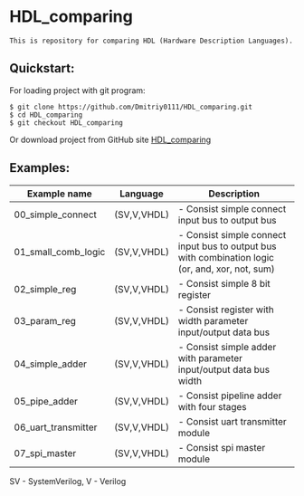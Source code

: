 # **HDL_comparing**
    This is repository for comparing HDL (Hardware Description Languages).

## Quickstart:
For loading project with git program:

    $ git clone https://github.com/Dmitriy0111/HDL_comparing.git 
    $ cd HDL_comparing 
    $ git checkout HDL_comparing

Or download project from GitHub site <a href="https://github.com/Dmitriy0111/HDL_comparing">HDL_comparing</a>

## Examples:
| Example name          | Language      | Description                                                                                       |
| --------------------- | ------------- | ------------------------------------------------------------------------------------------------- |
| 00_simple_connect     | (SV,V,VHDL)   | - Consist simple connect input bus to output bus                                                  |
| 01_small_comb_logic   | (SV,V,VHDL)   | - Consist simple connect input bus to output bus with combination logic (or, and, xor, not, sum)  |
| 02_simple_reg         | (SV,V,VHDL)   | - Consist simple 8 bit register                                                                   |
| 03_param_reg          | (SV,V,VHDL)   | - Consist register with width parameter input/output data bus                                     |
| 04_simple_adder       | (SV,V,VHDL)   | - Consist simple adder with parameter input/output data bus width                                 |
| 05_pipe_adder         | (SV,V,VHDL)   | - Consist pipeline adder with four stages                                                         |
| 06_uart_transmitter   | (SV,V,VHDL)   | - Consist uart transmitter module                                                                 |
| 07_spi_master         | (SV,V,VHDL)   | - Consist spi master module                                                                       |

SV - SystemVerilog, V - Verilog

